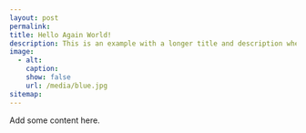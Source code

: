 ```yaml
---
layout: post
permalink:
title: Hello Again World!
description: This is an example with a longer title and description where the photo is hidden on the post.
image:
  - alt:
    caption:
    show: false
    url: /media/blue.jpg
sitemap:
---
```

Add some content here.